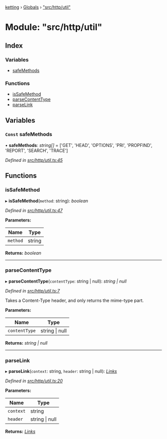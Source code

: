 [ketting](../README.md) › [Globals](../globals.md) › ["src/http/util"](_src_http_util_.md)

# Module: "src/http/util"

## Index

### Variables

* [safeMethods](_src_http_util_.md#const-safemethods)

### Functions

* [isSafeMethod](_src_http_util_.md#issafemethod)
* [parseContentType](_src_http_util_.md#parsecontenttype)
* [parseLink](_src_http_util_.md#parselink)

## Variables

### `Const` safeMethods

• **safeMethods**: *string[]* = ['GET', 'HEAD', 'OPTIONS', 'PRI', 'PROPFIND', 'REPORT', 'SEARCH', 'TRACE']

*Defined in [src/http/util.ts:45](https://github.com/evert/ketting/blob/f7a0a1b/src/http/util.ts#L45)*

## Functions

###  isSafeMethod

▸ **isSafeMethod**(`method`: string): *boolean*

*Defined in [src/http/util.ts:47](https://github.com/evert/ketting/blob/f7a0a1b/src/http/util.ts#L47)*

**Parameters:**

Name | Type |
------ | ------ |
`method` | string |

**Returns:** *boolean*

___

###  parseContentType

▸ **parseContentType**(`contentType`: string | null): *string | null*

*Defined in [src/http/util.ts:7](https://github.com/evert/ketting/blob/f7a0a1b/src/http/util.ts#L7)*

Takes a Content-Type header, and only returns the mime-type part.

**Parameters:**

Name | Type |
------ | ------ |
`contentType` | string &#124; null |

**Returns:** *string | null*

___

###  parseLink

▸ **parseLink**(`context`: string, `header`: string | null): *[Links](../classes/_src_link_.links.md)*

*Defined in [src/http/util.ts:20](https://github.com/evert/ketting/blob/f7a0a1b/src/http/util.ts#L20)*

**Parameters:**

Name | Type |
------ | ------ |
`context` | string |
`header` | string &#124; null |

**Returns:** *[Links](../classes/_src_link_.links.md)*
